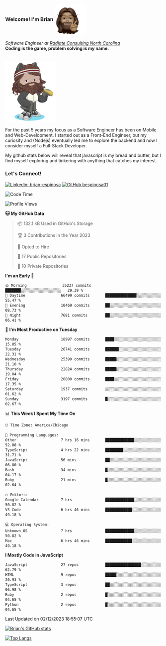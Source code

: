 ###  Welcome! I'm Brian <img align="center" src="https://github.com/bespinosa01/bespinosa01/blob/main/assets/peace-animoji.png" height="100" /></h2>
<p><em>Software Engineer at <a href="https://www.radiateconsulting.coop/north-carolina-tech-coop">Radiate Consulting North Carolina</a>
 <br/>
<!-- </br>Developer Consultant at <a href="https://codethedream.org/">Code The Dream</a> -->
</em> <b>Coding is the game, problem solving is my name.</b></p>

<br/>


 <img align="center" src="https://github.com/bespinosa01/bespinosa01/blob/main/assets/octo-me.png" height="200" /> 
 <p>
 For the past 5 years my focus as a Software Engineer has been on Mobile and Web-Development. I started out as a Front-End Engineer, but my curiosity and (Nodejs) eventually led me to explore the backend and now I consider myself a Full-Stack Developer.
</p>
<p>
 My github stats below will reveal that javascript is my bread and butter, but I find myself exploring and tinkering with anything that catches my interest. 
 </p>
 
 
### Let's Connect!

[![Linkedin: brian-espinosa](https://img.shields.io/badge/-brian--espinosa-blue?style=flat-square&logo=Linkedin&logoColor=white&link=https://www.linkedin.com/in/brian-espinosa/)](https://www.linkedin.com/in/brian-espinosa/)
[![GitHub bespinosa01](https://img.shields.io/github/followers/bespinosa01?label=follow&style=social)](https://github.com/bespinosa01)



<!--START_SECTION:waka-->
![Code Time](http://img.shields.io/badge/Code%20Time-1%2C395%20hrs%2044%20mins-blue)

![Profile Views](http://img.shields.io/badge/Profile%20Views-0-blue)

**🐱 My GitHub Data** 

> 📦 132.1 kB Used in GitHub's Storage 
 > 
> 🏆 3 Contributions in the Year 2023
 > 
> 💼 Opted to Hire
 > 
> 📜 17 Public Repositories 
 > 
> 🔑 10 Private Repositories 
 > 
**I'm an Early 🐤** 

```text
🌞 Morning                35237 commits       ███████░░░░░░░░░░░░░░░░░░   29.39 % 
🌆 Daytime                66499 commits       ██████████████░░░░░░░░░░░   55.47 % 
🌃 Evening                10469 commits       ██░░░░░░░░░░░░░░░░░░░░░░░   08.73 % 
🌙 Night                  7681 commits        ██░░░░░░░░░░░░░░░░░░░░░░░   06.41 % 
```
📅 **I'm Most Productive on Tuesday** 

```text
Monday                   18997 commits       ████░░░░░░░░░░░░░░░░░░░░░   15.85 % 
Tuesday                  26741 commits       ██████░░░░░░░░░░░░░░░░░░░   22.31 % 
Wednesday                25390 commits       █████░░░░░░░░░░░░░░░░░░░░   21.18 % 
Thursday                 22824 commits       █████░░░░░░░░░░░░░░░░░░░░   19.04 % 
Friday                   20800 commits       ████░░░░░░░░░░░░░░░░░░░░░   17.35 % 
Saturday                 1937 commits        ░░░░░░░░░░░░░░░░░░░░░░░░░   01.62 % 
Sunday                   3197 commits        █░░░░░░░░░░░░░░░░░░░░░░░░   02.67 % 
```


📊 **This Week I Spent My Time On** 

```text
🕑︎ Time Zone: America/Chicago

💬 Programming Languages: 
Other                    7 hrs 16 mins       █████████████░░░░░░░░░░░░   52.88 % 
TypeScript               4 hrs 22 mins       ████████░░░░░░░░░░░░░░░░░   31.71 % 
JavaScript               56 mins             ██░░░░░░░░░░░░░░░░░░░░░░░   06.80 % 
Bash                     34 mins             █░░░░░░░░░░░░░░░░░░░░░░░░   04.17 % 
Ruby                     21 mins             █░░░░░░░░░░░░░░░░░░░░░░░░   02.64 % 

🔥 Editors: 
Google Calendar          7 hrs               █████████████░░░░░░░░░░░░   50.82 % 
VS Code                  6 hrs 46 mins       ████████████░░░░░░░░░░░░░   49.18 % 

💻 Operating System: 
Unknown OS               7 hrs               █████████████░░░░░░░░░░░░   50.82 % 
Mac                      6 hrs 46 mins       ████████████░░░░░░░░░░░░░   49.18 % 
```

**I Mostly Code in JavaScript** 

```text
JavaScript               27 repos            ████████████████░░░░░░░░░   62.79 % 
HTML                     9 repos             █████░░░░░░░░░░░░░░░░░░░░   20.93 % 
TypeScript               3 repos             ██░░░░░░░░░░░░░░░░░░░░░░░   06.98 % 
Ruby                     2 repos             █░░░░░░░░░░░░░░░░░░░░░░░░   04.65 % 
Python                   2 repos             █░░░░░░░░░░░░░░░░░░░░░░░░   04.65 % 
```




 Last Updated on 02/12/2023 18:55:07 UTC
<!--END_SECTION:waka-->


<!--  Github STATS -->
[![Brian's GitHub stats](https://github-readme-stats.vercel.app/api?username=bespinosa01&hide=stars,contribs&count_private=true&show_icons=true)](https://github.com/anuraghazra/github-readme-stats)

[![Top Langs](https://github-readme-stats.vercel.app/api/top-langs/?username=bespinosa01&layout=compact)](https://github.com/anuraghazra/github-readme-stats)



<!--
**bespinosa01/bespinosa01** is a ✨ _special_ ✨ repository because its `README.md` (this file) appears on your GitHub profile.

Here are some ideas to get you started:

- 🔭 I’m currently working on ...
- 🌱 I’m currently learning ...
- 👯 I’m looking to collaborate on ...
- 🤔 I’m looking for help with ...
- 💬 Ask me about ...
- 📫 How to reach me: ...
- 😄 Pronouns: ...
- ⚡ Fun fact: ...
-->
